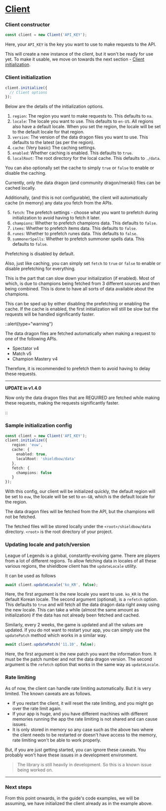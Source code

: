 # [Client](/api/client)

### Client constructor

```ts
const client = new Client('API_KEY');
```

Here, your `API_KEY` is the key you want to use to make requests to the API.

This will create a new instance of the client, but it won't be ready for use yet.
To make it usable, we move on towards the next section - [Client initialization](#client-initialization).

### Client initialization

```ts
client.initialize({
  // Client options
});
```

Below are the details of the initialization options.

1. `region`: The region you want to make requests to. This defaults to `na`.
2. `locale`: The locale you want to use. This defaults to `en-US`.
   All regions also have a default locale.
   When you set the region, the locale will be set to the default locale for that region.
3. `version`: The version of the data dragon files you want to use. This defaults to the latest (as per the region).
4. `cache`: (Very basic) The caching settings.
  1. `enabled`: Whether caching is enabled. This defaults to `true`.
  2. `localRoot`: The root directory for the local cache. This defaults to `./data`.

   You can also optionally set the cache to simply `true` or `false` to enable or disable the caching.

   Currently, only the data dragon (and community dragon/meraki) files can be cached locally.

   Additionally, (and this is not configurable), the client will automatically cache (in memory)
   any data you fetch from the APIs.

5. `fetch`: The prefetch settings - choose what you want to prefetch during initialization to avoid having to fetch it later.
  1. `champions`: Whether to prefetch champions data. This defaults to `false`.
  2. `items`: Whether to prefetch items data. This defaults to `false`.
  3. `runes`: Whether to prefetch runes data. This defaults to `false`.
  4. `summonerSpells`: Whether to prefetch summoner spells data. This defaults to `false`.

   Prefetching is disabled by default.

   Also, just like caching, you can simply set `fetch` to `true` or `false` to enable or disable prefetching for everything.

   This is the part that can slow down your initialization (if enabled).
   Most of which, is due to champions being fetched from 3 different sources and then being combined.
   This is done to have all sorts of data available about the champions.

   This can be sped up by either disabling the prefetching or enabling the cache.
   If the cache is enabled, the first initialization will still be slow but the requests will be handled significantly faster.

::alert{type="warning"}

<p>The data dragon files are fetched automatically when making a request to one of the following APIs.</p>

- Spectator v4
- Match v5
- Champion Mastery v4

<p>
Therefore, it is recommended to prefetch them to avoid having to delay these requests.
</p>

---

**UPDATE in v1.4.0**

Now only the data dragon files that are REQUIRED are fetched while making these requests,
making the requests significantly faster.

::

### Sample initialization config

```ts
const client = new Client('API_KEY');
client.initialize({ 
   region: 'euw', 
   cache: { 
     enabled: true,
     localRoot: 'shieldbow/data' 
   }, 
   fetch: {
     champions: false
   }
});
```

With this config, our client will be initialized quickly, the default region will be set to `euw`,
the locale will be set to `en-GB`, which is the default locale for the region.

The data dragon files will be fetched from the API, but the champions will not be fetched.

The fetched files will be stored locally under the `<root>/shieldbow/data` directory.
`<root>` is the root directory of your project.

### Updating locale and patch/version

League of Legends is a global, constantly-evolving game. There are players from a lot of different regions.
To allow fetching data in locales of all these various regions, the shieldbow client has the `updateLocale` utility.

It can be used as follows
```ts
await client.updateLocale('ko_KR', false);
```
Here, the first argument is the new locale you want to use. `ko_KR` is the default Korean locale.
The second argument (optional), is a `refetch` option. This defaults to `true` and will fetch all the data dragon data
right away using the new locale. This can take a while (almost the same amount as initialization)
if the data has not already been fetched and cached.

Similarly, every 2 weeks, the game is updated and all the values are updated. If you do not want to restart your app,
you can simply use the `updatePatch` method which works in a similar way.

```ts
await client.updatePatch('11.10', false);
```

Here, the first argument is the new patch you want the information from.
It must be the patch number and not the data dragon version.
The second argument is the `refetch` option that works in the same way as `updateLocale`.

### Rate limiting

As of now, the client can handle rate limiting automatically. But it is very limited.
The known caveats are as follows.

- If you restart the client, it will reset the rate limiting, and you might go over the rate limit again.
- If your app is huge, and you have different machines with different memories running the app
  the rate limiting is not shared and can cause issues.
- It is only stored in memory so any case such as the above two where the client needs to be restarted or doesn't have access to the memory,
  rate limiting won't be able to work properly.

But, if you are just getting started, you can ignore these caveats.
You probably won't have these issues in a development environment.

> The library is still heavily in development. So this is a known issue being worked on.

---

### Next steps

From this point onwards, in the guide's code examples, we will be assuming,
we have initialized the client already as in the example above.
